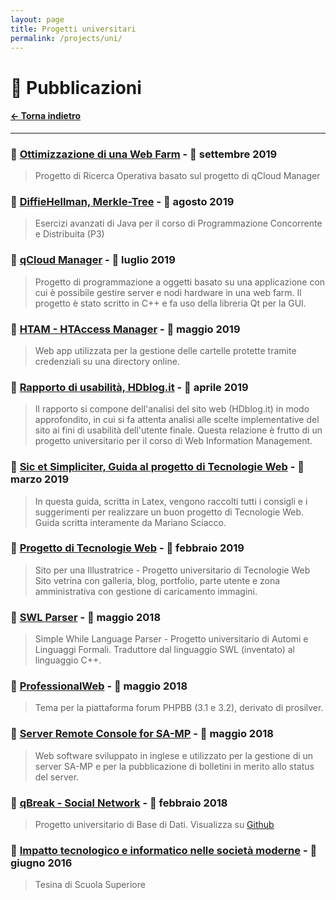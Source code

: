 ```yaml
---
layout: page
title: Progetti universitari
permalink: /projects/uni/
---
```



# 📜 Pubblicazioni

#### [← Torna indietro](https://marianosciacco.it)

---


### 📌 [Ottimizzazione di una Web Farm](https://github.com/Maxelweb/RicercaOperativaUNIPD) - 📅 settembre 2019

> Progetto di Ricerca Operativa basato sul progetto di qCloud Manager


### 📌 [DiffieHellman, Merkle-Tree](https://github.com/Maxelweb/PCD_Assignments) - 📅 agosto 2019

> Esercizi avanzati di Java per il corso di Programmazione Concorrente e Distribuita (P3)


### 📌 [qCloud Manager](https://pao.marianosciacco.it) - 📅 luglio 2019

> Progetto di programmazione a oggetti basato su una applicazione con cui è possibile gestire
server e nodi hardware in una web farm. Il progetto è stato scritto in C++ e fa uso della libreria Qt per la GUI.


### 📌 [HTAM - HTAccess Manager](https://github.com/Maxelweb/HTAM) - 📅 maggio 2019

> Web app utilizzata per la gestione delle cartelle protette tramite credenziali su una directory online.


### 📌 [Rapporto di usabilità, HDblog.it](http://public.marianosciacco.it/wim_progetto_hdblog.pdf) - 📅 aprile 2019

> Il rapporto si compone dell'analisi del sito web (HDblog.it) in modo approfondito, in cui si fa attenta analisi alle scelte implementative del sito ai fini di usabilità dell'utente finale. Questa relazione è frutto di un progetto universitario per il corso di Web Information Management.


### 📌 [Sic et Simpliciter, Guida al progetto di Tecnologie Web](http://public.marianosciacco.it/guida_tecweb_unipd.pdf) - 📅 marzo 2019

> In questa guida, scritta in Latex, vengono raccolti tutti i consigli e i suggerimenti per realizzare un buon progetto di Tecnologie Web. Guida scritta interamente da Mariano Sciacco.


### 📌 [Progetto di Tecnologie Web](http://tecweb.marianosciacco.it) - 📅 febbraio 2019

> Sito per una Illustratrice - Progetto universitario di Tecnologie Web 
Sito vetrina con galleria, blog, portfolio, parte utente e zona amministrativa con gestione di caricamento immagini.


### 📌 [SWL Parser](http://swl.marianosciacco.it) - 📅 maggio 2018

> Simple While Language Parser - Progetto universitario di Automi e Linguaggi Formali. 
Traduttore dal linguaggio SWL (inventato) al linguaggio C++.


### 📌 [ProfessionalWeb](http://pw.marianosciacco.it) - 📅 maggio 2018

> Tema per la piattaforma forum PHPBB (3.1 e 3.2), derivato di prosilver.


### 📌 [Server Remote Console for SA-MP](https://github.com/Maxelweb/ServerRemoteConsoleSAMP) - 📅 maggio 2018

> Web software sviluppato in inglese e utilizzato per la gestione di un server SA-MP e per la pubblicazione di bolletini in merito allo status del server.


### 📌 [qBreak - Social Network](http://public.marianosciacco.it/qbreak_unipd.pdf) - 📅 febbraio 2018

> Progetto universitario di Base di Dati. Visualizza su [Github](https://github.com/Maxelweb/qBreakDatabaseUNIPD)


### 📌 [Impatto tecnologico e informatico nelle società moderne](http://public.marianosciacco.it/tesina_superiori.pdf) - 📅 giugno 2016

> Tesina di Scuola Superiore









